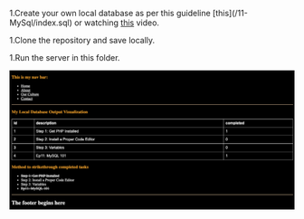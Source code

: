 1.Create your own local database as per this guideline [this](/11- MySql/index.sql) or watching [this](https://laracasts.com/series/php-for-beginners/episodes/11) video.

1.Clone the repository and save locally.

1.Run the server in this folder.

![Database visualization](/Screenshots/db-visualization.png)
